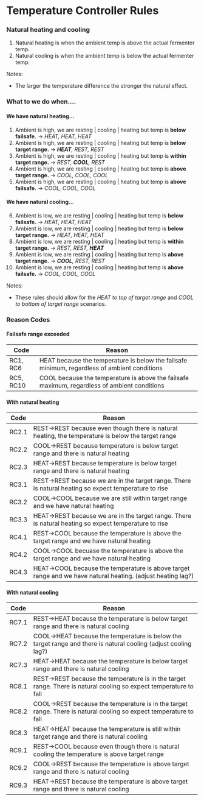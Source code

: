 # Temperature Controller Rules

### Natural heating and cooling
1. Natural heating is when the ambient temp is above the actual fermenter temp.
2. Natural cooling is when the ambient temp is below the actual fermenter temp.  

Notes:
* The larger the temperature difference the stronger the natural effect.  

### What to we do when....
#### We have natural heating...
1. Ambient is high, we are resting | cooling | heating but temp is **below failsafe.** -> *HEAT, HEAT, HEAT*
2. Ambient is high, we are resting | cooling | heating but temp is **below target range.** -> ***HEAT**, REST, REST*
3. Ambient is high, we are resting | cooling | heating but temp is **within target range.** ->  *REST, **COOL**, REST*
4. Ambient is high, we are resting | cooling | heating but temp is **above target range.** -> *COOL, COOL, COOL*
5. Ambient is high, we are resting | cooling | heating but temp is **above failsafe.** -> *COOL, COOL, COOL*
#### We have natural cooling...
6. Ambient is low, we are resting | cooling | heating but temp is **below failsafe.** -> *HEAT, HEAT, HEAT*
7. Ambient is low, we are resting | cooling | heating but temp is **below target range.** -> *HEAT, HEAT, HEAT*
8. Ambient is low, we are resting | cooling | heating but temp is **within target range.** -> *REST, REST, **HEAT***
9. Ambient is low, we are resting | cooling | heating but temp is **above target range.** -> ***COOL**, REST, REST*
10. Ambient is low, we are resting | cooling | heating but temp is **above failsafe.** -> *COOL, COOL, COOL*

Notes:
* These rules should allow for the *HEAT to top of target range* and *COOL to bottom of target range* scenarios.  

### Reason Codes
#### Failsafe range exceeded
| Code | Reason |
| ---- | ------ |
| RC1, RC6 | HEAT because the temperature is below the failsafe minimum, regardless of ambient conditions |
| RC5, RC10 | COOL because the temperature is above the failsafe maximum, regardless of ambient conditions |

#### With natural heating
| Code | Reason |
| ---- | ------ |
| RC2.1 | REST->REST because even though there is natural heating, the temperature is below the target range |
| RC2.2 | COOL->REST because temperature is below target range and there is natural heating |
| RC2.3 | HEAT->REST because temperature is below target range and there is natural heating |
| RC3.1 | REST->REST because we are in the target range.  There is natural heating so expect temperature to rise |
| RC3.2 | COOL->COOL because we are still within target range and we have natural heating |
| RC3.3 | HEAT->REST because we are in the target range.  There is natural heating so expect temperature to rise |
| RC4.1 | REST->COOL because the temperature is above the target range and we have natural heating |
| RC4.2 | COOL->COOL becuase the temperature is above the target range and we have natural heating |
| RC4.3 | HEAT->COOL because the temperature is above target range and we have natural heating.  (adjust heating lag?) |

#### With natural cooling
| Code | Reason |
| ---- | ------ |
| RC7.1 | REST->HEAT because the temperature is below target range and there is natural cooling |
| RC7.2 | COOL->HEAT because the temperature is below the target range and there is natural cooling (adjust cooling lag?) |
| RC7.3 | HEAT->HEAT because the temperature is below target range and there is natural cooling |
| RC8.1 | REST->REST because the temperature is in the target range.  There is natural cooling so expect temperature to fall |
| RC8.2 | COOL->REST because the temperature is in the target range.  There is natural cooling so expect temperature to fall |
| RC8.3 | HEAT->HEAT because the temperature is still within target range and there is natural cooling |
| RC9.1 | REST->COOL because even though there is natural cooling the temperature is above target range | 
| RC9.2 | COOL->REST because the temperature is above target range and there is natural cooling |
| RC9.3 | HEAT->REST because the temperature is above target range and there is natural cooling |





